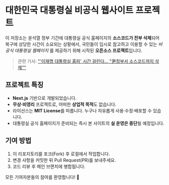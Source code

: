 # 대한민국 대통령실 비공식 웹사이트 프로젝트

이 저장소는 윤석열 정부 기간에 대통령실 공식 홈페이지의 **소스코드가 전부 삭제**되어 복구에 상당한 시간이 소요되는 상황에서,
국민들이 임시로 참고하고 이용할 수 있는 _비공식 대통령실 웹페이지_ 를 제공하기 위해 시작된 **오픈소스 프로젝트**입니다.

> 관련 기사: ["'이재명 대통령실 홈피' 시간 걸린다… \"尹정부서 소스코드까지 삭제\""](https://n.news.naver.com/article/421/0008305137)

## 프로젝트 특징

- **Next.js** 기반으로 개발되었습니다.
- **무상·비영리** 프로젝트로, 어떠한 **상업적 목적**도 없습니다.
- 라이선스는 **MIT License**를 따릅니다. 누구나 자유롭게 사용·수정·배포할 수 있습니다.
- 대통령실 공식 홈페이지가 준비되는 즉시 본 사이트의 **실 운영은 중단**될 예정입니다.

## 기여 방법

1. 이 리포지토리를 포크(Fork) 후 로컬에서 작업합니다.
2. 변경 사항을 커밋한 뒤 Pull Request(PR)를 보내주세요.
3. 코드 리뷰 후 메인 브랜치에 병합됩니다.

모든 기여자분들의 참여를 환영합니다! 🙌